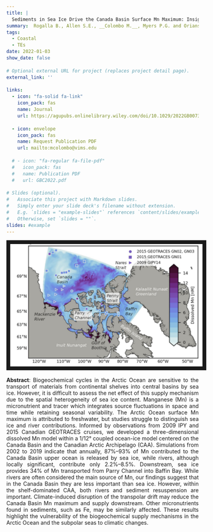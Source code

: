 ```yaml
---
title: |
  Sediments in Sea Ice Drive the Canada Basin Surface Mn Maximum: Insights From an Arctic Mn Ocean Model
summary:  Rogalla B., Allen S.E., __Colombo M.__, Myers P.G. and Orians K.J. (2022) _Global Biogeochemical Cycles 36 (8), 1-27_
tags:
  - Coastal
  - TEs
date: 2022-01-03
show_date: false

# Optional external URL for project (replaces project detail page).
external_link: ''

links:
  - icon: "fa-solid fa-link"
    icon_pack: fas
    name: Journal
    url: https://agupubs.onlinelibrary.wiley.com/doi/10.1029/2022GB007320

  - icon: envelope
    icon_pack: fas
    name: Request Publication PDF
    url: mailto:mcolombo@vims.edu 

  # - icon: "fa-regular fa-file-pdf"
  #   icon_pack: fas
  #   name: Publication PDF
  #   url: GBC2022.pdf 

# Slides (optional).
#   Associate this project with Markdown slides.
#   Simply enter your slide deck's filename without extension.
#   E.g. `slides = "example-slides"` references `content/slides/example-slides.md`.
#   Otherwise, set `slides = ""`.
slides: #example
---
```

<p align="center">
<img src="GBC2022b.png" width="900px" max-height= auto border="10"/>
</p>

__Abstract__: Biogeochemical cycles in the Arctic Ocean are sensitive to the transport of materials from continental shelves into central basins by sea ice. However, it is difficult to assess the net effect of this supply mechanism due to the spatial heterogeneity of sea ice content. Manganese (Mn) is a micronutrient and tracer which integrates source fluctuations in space and time while retaining seasonal variability. The Arctic Ocean surface Mn maximum is attributed to freshwater, but studies struggle to distinguish sea ice and river contributions. Informed by observations from 2009 IPY and 2015 Canadian GEOTRACES cruises, we developed a three-dimensional dissolved Mn model within a 1/12° coupled ocean-ice model centered on the Canada Basin and the Canadian Arctic Archipelago (CAA). Simulations from 2002 to 2019 indicate that annually, 87%–93% of Mn contributed to the Canada Basin upper ocean is released by sea ice, while rivers, although locally significant, contribute only 2.2%–8.5%. Downstream, sea ice provides 34% of Mn transported from Parry Channel into Baffin Bay. While rivers are often considered the main source of Mn, our findings suggest that in the Canada Basin they are less important than sea ice. However, within the shelf-dominated CAA, both rivers and sediment resuspension are important. Climate-induced disruption of the transpolar drift may reduce the Canada Basin Mn maximum and supply downstream. Other micronutrients found in sediments, such as Fe, may be similarly affected. These results highlight the vulnerability of the biogeochemical supply mechanisms in the Arctic Ocean and the subpolar seas to climatic changes.
<style>body {text-align: justify}</style>